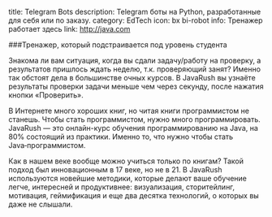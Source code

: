 title: Telegram Bots
description: Telegram боты на Python, разработанные для себя или по заказу.
category: EdTech
icon: bx bi-robot
info: Тренажер работает здесь
link: http://java.com

###Тренажер, который подстраивается под уровень студента

Знакома ли вам ситуация, когда вы сдали задачу/работу на проверку, а результатов пришлось ждать неделю, т.к. проверяющий занят? Именно так обстоят дела в большинстве очных курсов. В JavaRush вы узнаёте результаты проверки задачи меньше чем через секунду, после нажатия кнопки «Проверить».

В Интернете много хороших книг, но читая книги программистом не станешь. Чтобы стать программистом, нужно много программировать. JavaRush — это онлайн-курс обучения программированию на Java, на 80% состоящий из практики. Именно то, что нужно чтобы стать Java‑программистом.

Как в нашем веке вообще можно учиться только по книгам? Такой подход был инновационным в 17 веке, но не в 21. В JavaRush используются новейшие методики, которые делают ваше обучение легче, интересней и продуктивнее: визуализация, сторитейлинг, мотивация, геймификация и еще два десятка технологий, о которых вы даже не слышали.